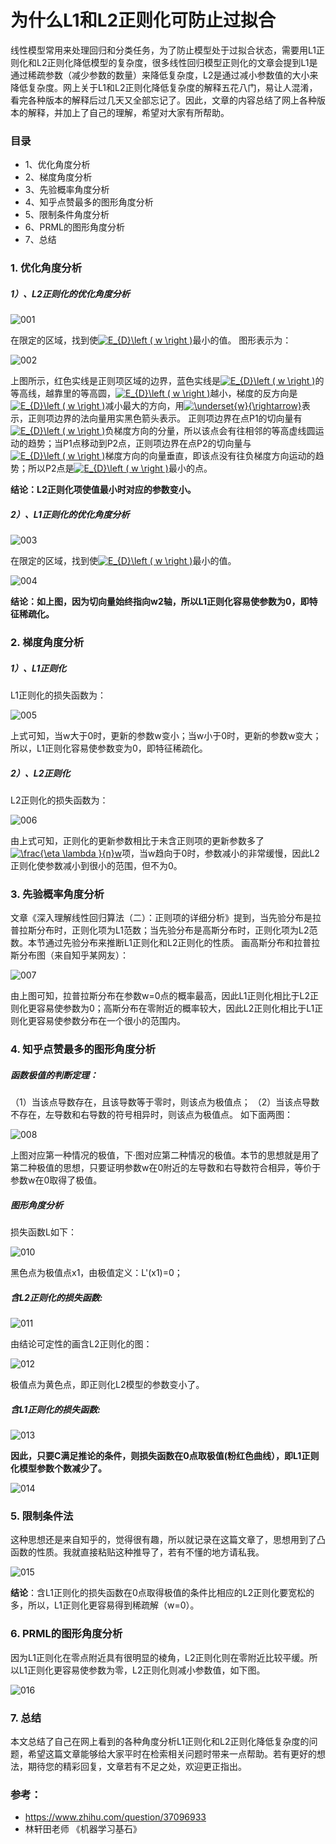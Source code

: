 # 为什么L1和L2正则化可防止过拟合

线性模型常用来处理回归和分类任务，为了防止模型处于过拟合状态，需要用L1正则化和L2正则化降低模型的复杂度，很多线性回归模型正则化的文章会提到L1是通过稀疏参数（减少参数的数量）来降低复杂度，L2是通过减小参数值的大小来降低复杂度。网上关于L1和L2正则化降低复杂度的解释五花八门，易让人混淆，看完各种版本的解释后过几天又全部忘记了。因此，文章的内容总结了网上各种版本的解释，并加上了自己的理解，希望对大家有所帮助。

### 目录
-  1、优化角度分析
-  2、梯度角度分析
-  3、先验概率角度分析
-  4、知乎点赞最多的图形角度分析
-  5、限制条件角度分析
-  6、PRML的图形角度分析
-  7、总结

### 1. 优化角度分析
##### 1）、L2正则化的优化角度分析

![001](https://github.com/liuchuanloong/AI-Notes/blob/master/picture/pic20191008/pic20191008001.png)

在限定的区域，找到使<a href="https://www.codecogs.com/eqnedit.php?latex=E_{D}\left&space;(&space;w&space;\right&space;)" target="_blank"><img src="https://latex.codecogs.com/gif.latex?E_{D}\left&space;(&space;w&space;\right&space;)" title="E_{D}\left ( w \right )" /></a>最小的值。
图形表示为：

![002](https://github.com/liuchuanloong/AI-Notes/blob/master/picture/pic20191008/pic20191008002.png)

上图所示，红色实线是正则项区域的边界，蓝色实线是<a href="https://www.codecogs.com/eqnedit.php?latex=E_{D}\left&space;(&space;w&space;\right&space;)" target="_blank"><img src="https://latex.codecogs.com/gif.latex?E_{D}\left&space;(&space;w&space;\right&space;)" title="E_{D}\left ( w \right )" /></a>的等高线，越靠里的等高圆，<a href="https://www.codecogs.com/eqnedit.php?latex=E_{D}\left&space;(&space;w&space;\right&space;)" target="_blank"><img src="https://latex.codecogs.com/gif.latex?E_{D}\left&space;(&space;w&space;\right&space;)" title="E_{D}\left ( w \right )" /></a>越小，梯度的反方向是<a href="https://www.codecogs.com/eqnedit.php?latex=E_{D}\left&space;(&space;w&space;\right&space;)" target="_blank"><img src="https://latex.codecogs.com/gif.latex?E_{D}\left&space;(&space;w&space;\right&space;)" title="E_{D}\left ( w \right )" /></a>减小最大的方向，用<a href="https://www.codecogs.com/eqnedit.php?latex=\underset{w}{\rightarrow}" target="_blank"><img src="https://latex.codecogs.com/gif.latex?\underset{w}{\rightarrow}" title="\underset{w}{\rightarrow}" /></a>表示，正则项边界的法向量用实黑色箭头表示。
正则项边界在点P1的切向量有<a href="https://www.codecogs.com/eqnedit.php?latex=E_{D}\left&space;(&space;w&space;\right&space;)" target="_blank"><img src="https://latex.codecogs.com/gif.latex?E_{D}\left&space;(&space;w&space;\right&space;)" title="E_{D}\left ( w \right )" /></a>负梯度方向的分量，所以该点会有往相邻的等高虚线圆运动的趋势；当P1点移动到P2点，正则项边界在点P2的切向量与<a href="https://www.codecogs.com/eqnedit.php?latex=E_{D}\left&space;(&space;w&space;\right&space;)" target="_blank"><img src="https://latex.codecogs.com/gif.latex?E_{D}\left&space;(&space;w&space;\right&space;)" title="E_{D}\left ( w \right )" /></a>梯度方向的向量垂直，即该点没有往负梯度方向运动的趋势；所以P2点是<a href="https://www.codecogs.com/eqnedit.php?latex=E_{D}\left&space;(&space;w&space;\right&space;)" target="_blank"><img src="https://latex.codecogs.com/gif.latex?E_{D}\left&space;(&space;w&space;\right&space;)" title="E_{D}\left ( w \right )" /></a>最小的点。

**结论：L2正则化项使值最小时对应的参数变小。**

##### 2）、L1正则化的优化角度分析

![003](https://github.com/liuchuanloong/AI-Notes/blob/master/picture/pic20191008/pic20191008003.png)

在限定的区域，找到使<a href="https://www.codecogs.com/eqnedit.php?latex=E_{D}\left&space;(&space;w&space;\right&space;)" target="_blank"><img src="https://latex.codecogs.com/gif.latex?E_{D}\left&space;(&space;w&space;\right&space;)" title="E_{D}\left ( w \right )" /></a>最小的值。

![004](https://github.com/liuchuanloong/AI-Notes/blob/master/picture/pic20191008/pic20191008004.png)

**结论：如上图，因为切向量始终指向w2轴，所以L1正则化容易使参数为0，即特征稀疏化。**

### 2. 梯度角度分析
##### 1）、L1正则化

L1正则化的损失函数为：

![005](https://github.com/liuchuanloong/AI-Notes/blob/master/picture/pic20191008/pic20191008005.png)

上式可知，当w大于0时，更新的参数w变小；当w小于0时，更新的参数w变大；所以，L1正则化容易使参数变为0，即特征稀疏化。

##### 2）、L2正则化

L2正则化的损失函数为：

![006](https://github.com/liuchuanloong/AI-Notes/blob/master/picture/pic20191008/pic20191008006.png)

由上式可知，正则化的更新参数相比于未含正则项的更新参数多了<a href="https://www.codecogs.com/eqnedit.php?latex=\frac{\eta&space;\lambda&space;}{n}w" target="_blank"><img src="https://latex.codecogs.com/gif.latex?\frac{\eta&space;\lambda&space;}{n}w" title="\frac{\eta \lambda }{n}w" /></a>项，当w趋向于0时，参数减小的非常缓慢，因此L2正则化使参数减小到很小的范围，但不为0。

### 3. 先验概率角度分析

文章《深入理解线性回归算法（二）：正则项的详细分析》提到，当先验分布是拉普拉斯分布时，正则化项为L1范数；当先验分布是高斯分布时，正则化项为L2范数。本节通过先验分布来推断L1正则化和L2正则化的性质。
画高斯分布和拉普拉斯分布图（来自知乎某网友）：

![007](https://github.com/liuchuanloong/AI-Notes/blob/master/picture/pic20191008/pic20191008007.png)

由上图可知，拉普拉斯分布在参数w=0点的概率最高，因此L1正则化相比于L2正则化更容易使参数为0；高斯分布在零附近的概率较大，因此L2正则化相比于L1正则化更容易使参数分布在一个很小的范围内。

### 4. 知乎点赞最多的图形角度分析

##### 函数极值的判断定理：

（1）当该点导数存在，且该导数等于零时，则该点为极值点；
（2）当该点导数不存在，左导数和右导数的符号相异时，则该点为极值点。
如下面两图：

![008](https://github.com/liuchuanloong/AI-Notes/blob/master/picture/pic20191008/pic20191008008.png)

上图对应第一种情况的极值，下·图对应第二种情况的极值。本节的思想就是用了第二种极值的思想，只要证明参数w在0附近的左导数和右导数符合相异，等价于参数w在0取得了极值。

##### 图形角度分析

损失函数L如下：

![010](https://github.com/liuchuanloong/AI-Notes/blob/master/picture/pic20191008/pic20191008010.png)

黑色点为极值点x1，由极值定义：L'(x1)=0；

##### 含L2正则化的损失函数:

![011](https://github.com/liuchuanloong/AI-Notes/blob/master/picture/pic20191008/pic20191008011.png)

由结论可定性的画含L2正则化的图：

![012](https://github.com/liuchuanloong/AI-Notes/blob/master/picture/pic20191008/pic20191008012.png)

极值点为黄色点，即正则化L2模型的参数变小了。

##### 含L1正则化的损失函数:

![013](https://github.com/liuchuanloong/AI-Notes/blob/master/picture/pic20191008/pic20191008013.png)

**因此，只要C满足推论的条件，则损失函数在0点取极值(粉红色曲线），即L1正则化模型参数个数减少了。**

![014](https://github.com/liuchuanloong/AI-Notes/blob/master/picture/pic20191008/pic20191008014.png)

### 5. 限制条件法

这种思想还是来自知乎的，觉得很有趣，所以就记录在这篇文章了，思想用到了凸函数的性质。我就直接粘贴这种推导了，若有不懂的地方请私我。

![015](https://github.com/liuchuanloong/AI-Notes/blob/master/picture/pic20191008/pic20191008015.png)

**结论**：含L1正则化的损失函数在0点取得极值的条件比相应的L2正则化要宽松的多，所以，L1正则化更容易得到稀疏解（w=0）。

### 6. PRML的图形角度分析

因为L1正则化在零点附近具有很明显的棱角，L2正则化则在零附近比较平缓。所以L1正则化更容易使参数为零，L2正则化则减小参数值，如下图。


![016](https://github.com/liuchuanloong/AI-Notes/blob/master/picture/pic20191008/pic20191008016.png)


### 7. 总结
本文总结了自己在网上看到的各种角度分析L1正则化和L2正则化降低复杂度的问题，希望这篇文章能够给大家平时在检索相关问题时带来一点帮助。若有更好的想法，期待您的精彩回复，文章若有不足之处，欢迎更正指出。
### 参考：
- https://www.zhihu.com/question/37096933
- 林轩田老师 《机器学习基石》